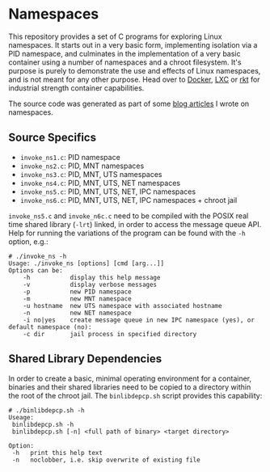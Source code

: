 # Namespaces

This repository provides a set of C programs for exploring Linux namespaces. It starts out in a very basic form, implementing isolation via a PID namespace, and culminates in the implementation of a very basic container using a number of namespaces and a chroot filesystem. It's purpose is purely to demonstrate the use and effects of Linux namespaces, and is not meant for any other purpose. Head over to [Docker](https://github.com/docker/docker), [LXC](https://github.com/lxc/lxc) or [rkt](https://github.com/coreos/rocket) for industrial strength container capabilities.

The source code was generated as part of some [blog articles](http://windsock.io) I wrote on namespaces.

## Source Specifics

- `invoke_ns1.c`: PID namespace
- `invoke_ns2.c`: PID, MNT namespaces
- `invoke_ns3.c`: PID, MNT, UTS namespaces
- `invoke_ns4.c`: PID, MNT, UTS, NET namespaces
- `invoke_ns5.c`: PID, MNT, UTS, NET, IPC namespaces
- `invoke_ns6.c`: PID, MNT, UTS, NET, IPC namespaces + chroot jail

`invoke_ns5.c` and `invoke_n6c.c` need to be compiled with the POSIX real time shared library (`-lrt`) linked, in order to access the message queue API. Help for running the variations of the program can be found with the `-h` option, e.g.:

```
# ./invoke_ns -h
Usage: ./invoke_ns [options] [cmd [arg...]]
Options can be:
    -h           display this help message
    -v           display verbose messages
    -p           new PID namespace
    -m           new MNT namespace
    -u hostname  new UTS namespace with associated hostname
    -n           new NET namespace
    -i no|yes    create message queue in new IPC namespace (yes), or default namespace (no):
    -c dir       jail process in specified directory
```

## Shared Library Dependencies

In order to create a basic, minimal operating environment for a container, binaries and their shared libraries need to be copied to a directory within the root of the chroot jail. The `binlibdepcp.sh` script provides this capability:

```
# ./binlibdepcp.sh -h
Useage:
 binlibdepcp.sh -h
 binlibdepcp.sh [-n] <full path of binary> <target directory>

Option:
 -h   print this help text
 -n   noclobber, i.e. skip overwrite of existing file

```
